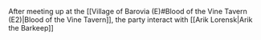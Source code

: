 After meeting up at the [[Village of Barovia (E)#Blood of the Vine Tavern (E2)|Blood of the Vine Tavern]], the party interact with [[Arik Lorensk|Arik the Barkeep]]
